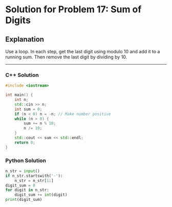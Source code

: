 # Solution for Problem 17: Sum of Digits

## Explanation
Use a loop. In each step, get the last digit using modulo 10 and add it to a running sum. Then remove the last digit by dividing by 10.

---

### C++ Solution
```cpp
#include <iostream>

int main() {
    int n;
    std::cin >> n;
    int sum = 0;
    if (n < 0) n = -n; // Make number positive
    while (n > 0) {
        sum += n % 10;
        n /= 10;
    }
    std::cout << sum << std::endl;
    return 0;
}
```

### Python Solution
```python
n_str = input()
if n_str.startswith('-'):
    n_str = n_str[1:]
digit_sum = 0
for digit in n_str:
    digit_sum += int(digit)
print(digit_sum)
```
